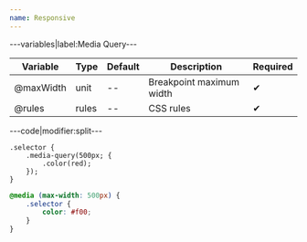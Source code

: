```yaml
---
name: Responsive
---
```


---variables|label:Media Query---

| Variable | Type | Default | Description | Required |
| -- | -- | -- | -- | -- |
| @maxWidth | unit | -- | Breakpoint maximum width | ✔ |
| @rules | rules | -- | CSS rules | ✔ |

---code|modifier:split---

```less
.selector {
	.media-query(500px; {
		.color(red);
	});
}
```

```css
@media (max-width: 500px) {
	.selector {
		color: #f00;
	}
}
```